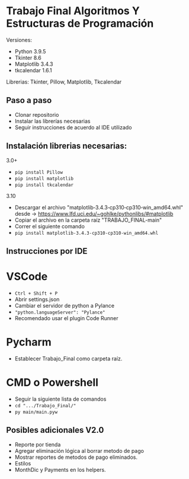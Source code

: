 # Trabajo Final Algoritmos Y Estructuras de Programación

Versiones: 
+ Python 3.9.5
+ Tkinter 8.6
+ Matplotlib 3.4.3
+ tkcalendar 1.6.1

Librerias: Tkinter, Pillow, Matplotlib, Tkcalendar

## Paso a paso
+ Clonar repositorio
+ Instalar las librerías necesarias
+ Seguir instrucciones de acuerdo al IDE utilizado

## Instalación librerias necesarias:
3.0+
+ `pip install Pillow`
+ `pip install matplotlib`
+ `pip install tkcalendar`

3.10
+ Descargar el archivo "matplotlib‑3.4.3‑cp310‑cp310‑win_amd64.whl" desde -> https://www.lfd.uci.edu/~gohlke/pythonlibs/#matplotlib
+ Copiar el archivo en la carpeta raíz "TRABAJO_FINAL-main"
+ Correr el siguiente comando
+ `pip install matplotlib-3.4.3-cp310-cp310-win_amd64.whl`

## Instrucciones por IDE
# VSCode
+ `Ctrl + Shift + P`
+ Abrir settings.json
+ Cambiar el servidor de python a Pylance
+ `"python.languageServer": "Pylance"`
+ Recomendado usar el plugin Code Runner

# Pycharm
+ Establecer Trabajo_Final como carpeta raíz.

# CMD o Powershell
+ Seguir la siguiente lista de comandos
+ `cd ".../Trabajo_Final/"`
+ `py main/main.pyw`

## Posibles adicionales V2.0 
+ Reporte por tienda
+ Agregar eliminación lógica al borrar metodo de pago
+ Mostrar reportes de metodos de pago eliminados.
+ Estilos
+ MonthDic y Payments en los helpers.